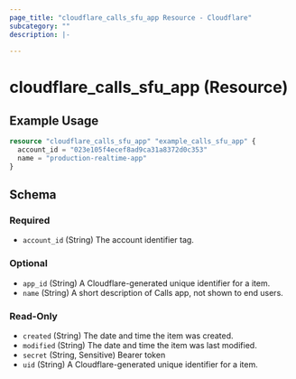 ```yaml
---
page_title: "cloudflare_calls_sfu_app Resource - Cloudflare"
subcategory: ""
description: |-
  
---
```


# cloudflare_calls_sfu_app (Resource)



## Example Usage

```terraform
resource "cloudflare_calls_sfu_app" "example_calls_sfu_app" {
  account_id = "023e105f4ecef8ad9ca31a8372d0c353"
  name = "production-realtime-app"
}
```

<!-- schema generated by tfplugindocs -->
## Schema

### Required

- `account_id` (String) The account identifier tag.

### Optional

- `app_id` (String) A Cloudflare-generated unique identifier for a item.
- `name` (String) A short description of Calls app, not shown to end users.

### Read-Only

- `created` (String) The date and time the item was created.
- `modified` (String) The date and time the item was last modified.
- `secret` (String, Sensitive) Bearer token
- `uid` (String) A Cloudflare-generated unique identifier for a item.


